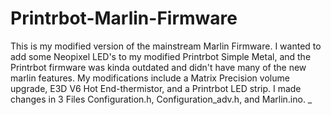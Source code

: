 # Printrbot-Marlin-Firmware

This is my modified version of the mainstream Marlin Firmware. I wanted to add some 
Neopixel LED's to my modified Printrbot Simple Metal, and the Printrbot firmware was 
kinda outdated and didn't have many of the new marlin features. My modifications 
include a Matrix Precision volume upgrade, E3D V6 Hot End-thermistor, and a Printrbot
LED strip. I made changes in 3 Files Configuration.h, Configuration_adv.h, and
Marlin.ino. _
